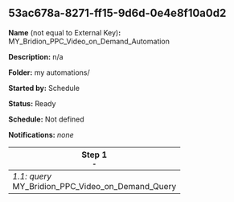 ## 53ac678a-8271-ff15-9d6d-0e4e8f10a0d2

**Name** (not equal to External Key)**:** MY_Bridion_PPC_Video_on_Demand_Automation

**Description:** n/a

**Folder:** my automations/

**Started by:** Schedule

**Status:** Ready

**Schedule:** Not defined

**Notifications:** _none_


| Step 1<br>_<small>-</small>_ |
| --- |
| _1.1: query_<br>MY_Bridion_PPC_Video_on_Demand_Query |
